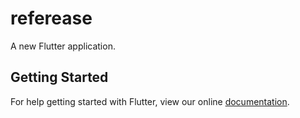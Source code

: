 # referease

A new Flutter application.

## Getting Started

For help getting started with Flutter, view our online
[documentation](https://flutter.io/).
